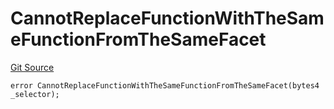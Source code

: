 # CannotReplaceFunctionWithTheSameFunctionFromTheSameFacet
[Git Source](https://github.com/thrackle-io/rules-protocol/blob/63b22fe4cc7ce8c74a4c033635926489351a3581/src/economic/ruleProcessor/nontagged/RuleProcessorDiamondLib.sol)


```solidity
error CannotReplaceFunctionWithTheSameFunctionFromTheSameFacet(bytes4 _selector);
```

